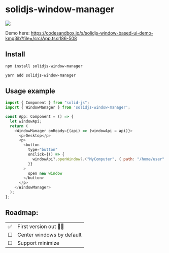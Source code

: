 # solidjs-window-manager

<img src="https://i.imgur.com/AbeTZsS.gif" />

Demo here: https://codesandbox.io/s/solidjs-window-based-ui-demo-kmg3ib?file=/src/App.tsx:186-508

## Install

```bash
npm install solidjs-window-manager
```

```bash
yarn add solidjs-window-manager
```

## Usage example

```js
import { Component } from "solid-js";
import { WindowManager } from 'solidjs-window-manager';

const App: Component = () => {
  let windowApi;
  return (
    <WindowManager onReady={(api) => (windowApi = api)}>
      <p>Desktop</p>
      <p>
        <button
          type="button"
          onClick={() => {
            windowApi?.openWindow?.("MyComputer", { path: "/home/user" });
          }}
        >
          open new window
        </button>
      </p>
    </WindowManager>
  );
};
```

## Roadmap:

| | |
| :-- | :--------------------- |
| ✅ | First version out 🎉🥳 |
| &#x2610; | Center windows by default |
| &#x2610; | Support minimize |
